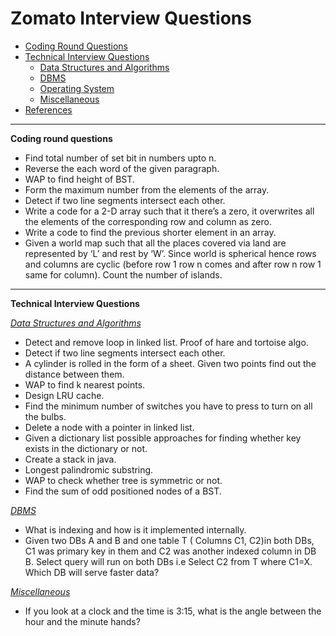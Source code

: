 # Zomato Interview Questions
* [Coding Round Questions](#coding)
* [Technical Interview Questions](#tech)
   * [Data Structures and Algorithms](#dsalg)
   * [DBMS](#dbms)
   * [Operating System](#os)
   * [Miscellaneous](#misc)
* [References](#ref)
____
<b name="coding">Coding round questions</b><br/>
- Find total number of set bit in numbers upto n.
- Reverse the each word of the given paragraph.
- WAP to find height of BST.
- Form the maximum number from the elements of the array.
- Detect if two line segments intersect each other.
- Write a code for a 2-D array such that it there’s a zero, it overwrites all the elements of the corresponding row and column as zero.
- Write a code to find the previous shorter element in an array.
- Given a world map such that all the places covered via land are represented by ‘L’ and rest by ‘W’. Since world is spherical hence rows and columns are cyclic (before row 1 row n comes and after row n row 1 same for column). Count the number of islands.
 
----
<b name="tech">Technical Interview Questions</b>

<i><u name="dsalg">Data Structures and Algorithms</u></i>
- Detect and remove loop in linked list. Proof of hare and tortoise algo.
- Detect if two line segments intersect each other.
- A cylinder is rolled in the form of a sheet. Given two points find out the distance between them.
- WAP to find k nearest points.
- Design LRU cache.
- Find the minimum number of switches you have to press to turn on all the bulbs.
- Delete a node with a pointer in linked list.
- Given a dictionary list possible approaches for finding whether key exists in the dictionary or not.
- Create a stack in java.
- Longest palindromic substring.
- WAP to check whether tree is symmetric or not.
- Find the sum of odd positioned nodes of a BST.

<i><u name="dbms">DBMS</u></i>
- What is indexing and how is it implemented internally.
- Given two DBs A and B and one table T ( Columns C1, C2)in both DBs, C1 was primary key in them and C2 was another indexed column in DB B. Select query will run on both DBs i.e Select C2 from T where C1=X. Which DB will serve faster data?

<i><u name="misc">Miscellaneous</u></i>
- If you look at a clock and the time is 3:15, what is the angle between the hour and the minute hands?  
